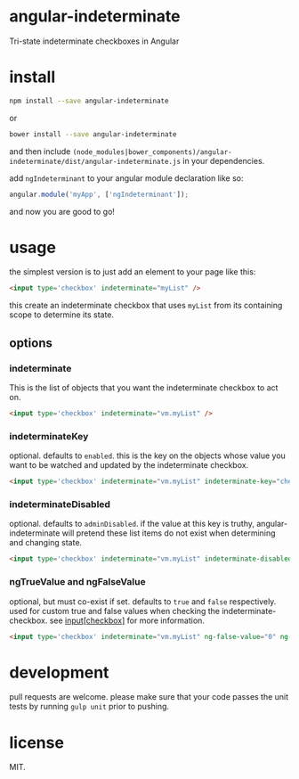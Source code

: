 # angular-indeterminate
Tri-state indeterminate checkboxes in Angular

# install
```bash
npm install --save angular-indeterminate
```
or
```bash
bower install --save angular-indeterminate
```
and then include `(node_modules|bower_components)/angular-indeterminate/dist/angular-indeterminate.js` in your dependencies.

add `ngIndeterminant` to your angular module declaration like so:
```javascript
angular.module('myApp', ['ngIndeterminant']);
```
and now you are good to go!

# usage
the simplest version is to just add an element to your page like this:
```html
<input type='checkbox' indeterminate="myList" />
```
this create an indeterminate checkbox that uses `myList` from its containing scope to determine its state.

## options

### indeterminate
This is the list of objects that you want the indeterminate checkbox to act on.
```html
<input type='checkbox' indeterminate="vm.myList" />
```

### indeterminateKey
optional. defaults to `enabled`. this is the key on the objects whose value you want to be watched and updated by the indeterminate checkbox.

```html
<input type='checkbox' indeterminate="vm.myList" indeterminate-key="checked" />
```

### indeterminateDisabled
optional. defaults to `adminDisabled`. if the value at this key is truthy, angular-indeterminate will pretend these list items do not exist when determining and changing state.

```html
<input type='checkbox' indeterminate="vm.myList" indeterminate-disabled="hidden" />
```

### ngTrueValue and ngFalseValue
optional, but must co-exist if set. defaults to `true` and `false` respectively. used for custom true and false values when checking the indeterminate-checkbox. see [input[checkbox]](https://docs.angularjs.org/api/ng/input/input%5Bcheckbox%5D) for more information.

```html
<input type='checkbox' indeterminate="vm.myList" ng-false-value="0" ng-true-value="1" />
```

# development
pull requests are welcome. please make sure that your code passes the unit tests by running `gulp unit` prior to pushing.

# license
MIT.
